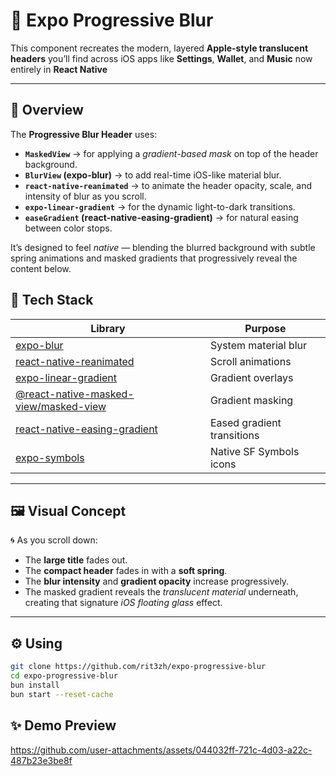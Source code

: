 # 🚀 Expo Progressive Blur

This component recreates the modern, layered **Apple-style translucent headers** you’ll find across iOS apps like **Settings**, **Wallet**, and **Music** now entirely in **React Native**

---

## 🧠 Overview

The **Progressive Blur Header** uses:

- **`MaskedView`** → for applying a _gradient-based mask_ on top of the header background.
- **`BlurView` (expo-blur)** → to add real-time iOS-like material blur.
- **`react-native-reanimated`** → to animate the header opacity, scale, and intensity of blur as you scroll.
- **`expo-linear-gradient`** → for the dynamic light-to-dark transitions.
- **`easeGradient` (react-native-easing-gradient)** → for natural easing between color stops.

It’s designed to feel _native_ — blending the blurred background with subtle spring animations and masked gradients that progressively reveal the content below.

## 🧩 Tech Stack

| Library                                                                                          | Purpose                    |
| ------------------------------------------------------------------------------------------------ | -------------------------- |
| [expo-blur](https://docs.expo.dev/versions/latest/sdk/blur-view/)                                | System material blur       |
| [react-native-reanimated](https://docs.swmansion.com/react-native-reanimated/)                   | Scroll animations          |
| [expo-linear-gradient](https://docs.expo.dev/versions/latest/sdk/linear-gradient/)               | Gradient overlays          |
| [@react-native-masked-view/masked-view](https://github.com/react-native-masked-view/masked-view) | Gradient masking           |
| [react-native-easing-gradient](https://github.com/iyegoroff/react-native-easing-gradient)        | Eased gradient transitions |
| [expo-symbols](https://github.com/expo/expo/tree/main/packages/expo-symbols)                     | Native SF Symbols icons    |

---

## 🖼️ Visual Concept

🌀 As you scroll down:

- The **large title** fades out.
- The **compact header** fades in with a **soft spring**.
- The **blur intensity** and **gradient opacity** increase progressively.
- The masked gradient reveals the _translucent material_ underneath, creating that signature _iOS floating glass_ effect.

---

## ⚙️ Using

```bash
git clone https://github.com/rit3zh/expo-progressive-blur
cd expo-progressive-blur
bun install
bun start --reset-cache
```

## ✨ Demo Preview


https://github.com/user-attachments/assets/044032ff-721c-4d03-a22c-487b23e3be8f

